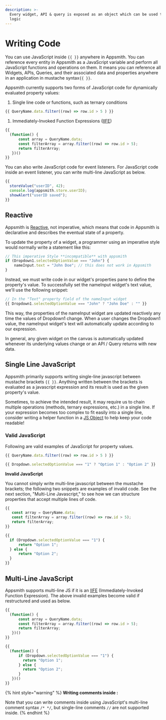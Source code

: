```yaml
---
description: >-
  Every widget, API & query is exposed as an object which can be used to write
  logic
---
```


# Writing Code

You can use JavaScript  inside `{{ }}` anywhere in Appsmith. You can reference every entity in Appsmith as a JavaScript variable and perform all JavaScript functions and operations on them. It means you can reference all Widgets, APIs, Queries, and their associated data and properties  anywhere in an application in mustache syntax`{{ }}`.

Appsmith currently supports two forms of JavaScript code for dynamically evaluated property values:

1. Single line code or functions, such as ternary conditions

```javascript
{{ QueryName.data.filter((row) => row.id > 5 ) }}
```

1. Immediately-Invoked Function Expressions ([IIFE](https://developer.mozilla.org/en-US/docs/Glossary/IIFE))

```javascript
{{ 
  (function() {
      const array = QueryName.data;
      const filterArray = array.filter((row) => row.id > 5);
      return filterArray;
   })()
}}
```

You can also write JavaScript code for event listeners. For JavaScript code inside an event listener, you can write multi-line JavaScript as below.

```javascript
{{
  storeValue("userID", 42);  
  console.log(appsmith.store.userID); 
  showAlert("userID saved");
}}
```

## Reactive

Appsmith is [Reactive](https://en.wikipedia.org/wiki/Reactive\_programming), not imperative, which means that code in Appsmith is declarative and describes the eventual state of a property.

To update the property of a widget, a programmer using an imperative style would normally write a statement like this:

```javascript
// This imperative Style **incompatible** with appsmith
if (Dropdown1.selectedOptionValue === "John") {
    nameInput.text = "John Doe"; // this does not work in Appsmith
}
```

Instead, we must write code in our widget's properties pane to define the property's value. To successfully set the nameInput widget's text value, we'll use the following snippet:

```javascript
// In the "Text" property field of the nameInput widget
{{ Dropdown1.selectedOptionValue === "John" ? "John Doe" : "" }}
```

This way, the properties of the nameInput widget are updated reactively any time the values of Dropdown1 change. When a user changes the Dropdown1 value, the nameInput widget's text will automatically update according to our expression.

In general, any given widget on the canvas is automatically updated whenever its underlying values change or an API / Query returns with new data.

## Single Line JavaScript

Appsmith primarily supports writing single-line javascript between mustache brackets `{{ }}`. Anything written between the brackets is evaluated as a javascript expression and its result is used as the given property's value.

Sometimes, to achieve the intended result, it may require us to chain multiple operations (methods, ternary expressions, etc.) in a single line. If your expression becomes too complex to fit easily into a single line, consider writing a helper function in a [JS Object](../../how-to-guides/how-to-use-js-object-within-appsmith.md) to help keep your code readable!

### Valid JavaScript

Following are valid examples of JavaScript for property values.

```javascript
{{ QueryName.data.filter((row) => row.id > 5 ) }}
```

```javascript
{{ Dropdown.selectedOptionValue === "1" ? "Option 1" : "Option 2" }}
```

**Invalid JavaScript**

You cannot simply write multi-line javascript between the mustache brackets; the following two snippets are examples of invalid code. See the next section, "Multi-Line Javascript," to see how we can structure properties that accept multiple lines of code.

```javascript
{{ 
   const array = QueryName.data;
   const filterArray = array.filter((row) => row.id > 5);
   return filterArray;
}}
```

```javascript
{{ 
  if (Dropdown.selectedOptionValue === "1") {
      return "Option 1";
  } else {
      return "Option 2";
  }
}}
```

## Multi-Line JavaScript

Appsmith supports multi-line JS if it is an [IIFE](https://developer.mozilla.org/en-US/docs/Glossary/IIFE) (Immediately-Invoked Function Expression). The above invalid examples become valid if restructured and used as below.

```javascript
{{ 
  (function() {
      const array = QueryName.data;
      const filterArray = array.filter((row) => row.id > 5);
      return filterArray;
   })()
}}
```

```javascript
{{ 
  (function() {
      if (Dropdown.selectedOptionValue === "1") {
        return "Option 1";
      } else {
        return "Option 2";
      }
   })()
}}
```

{% hint style="warning" %}
**Writing comments inside :**

Note that you can write comments inside using JavaScript's multi-line comment syntax `/* */`, but single-line comments `//` are not supported inside.
{% endhint %}
